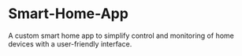 # Smart-Home-App
A custom smart home app to simplify control and monitoring of home devices with a user-friendly interface.
